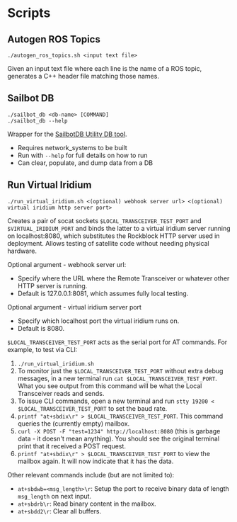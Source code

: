 # Scripts

## Autogen ROS Topics

```shell
./autogen_ros_topics.sh <input text file>
```

Given an input text file where each line is the name of a ROS topic, generates a C++ header file matching those names.

## Sailbot DB

```shell
./sailbot_db <db-name> [COMMAND]
./sailbot_db --help
```

Wrapper for the [SailbotDB Utility DB tool](../lib/sailbot_db/src/main.cpp).

- Requires network_systems to be built
- Run with `--help` for full details on how to run
- Can clear, populate, and dump data from a DB

## Run Virtual Iridium

```shell
./run_virtual_iridium.sh <(optional) webhook server url> <(optional) virtual iridium http server port>
```

Creates a pair of socat sockets `$LOCAL_TRANSCEIVER_TEST_PORT` and `$VIRTUAL_IRIDIUM_PORT` and binds the latter to a
virtual iridium server running on localhost:8080, which substitutes the Rockblock HTTP server used in deployment.
Allows testing of satellite code without needing physical hardware.

Optional argument - webhook server url:

- Specify where the URL where the Remote Transceiver or whatever other HTTP server is running.
- Default is 127.0.0.1:8081, which assumes fully local testing.

Optional argument - virtual iridium server port

- Specify which localhost port the virtual iridium runs on.
- Default is 8080.

`$LOCAL_TRANSCEIVER_TEST_PORT` acts as the serial port for AT commands. For example, to test via CLI:

1. `./run_virtual_iridium.sh`
2. To monitor just the `$LOCAL_TRANSCEIVER_TEST_PORT` without extra debug messages, in a new terminal run
    `cat $LOCAL_TRANSCEIVER_TEST_PORT`. What you see output from this command will be what the Local Transceiver reads
    and sends.
3. To issue CLI commands, open a new terminal and run `stty 19200 < $LOCAL_TRANSCEIVER_TEST_PORT` to set the baud rate.
4. `printf "at+sbdix\r" > $LOCAL_TRANSCEIVER_TEST_PORT`. This command queries the (currently empty) mailbox.
5. `curl -X POST -F "test=1234" http://localhost:8080` (this is garbage data - it doesn't mean
    anything). You should see the original terminal print that it received a POST request.
6. `printf "at+sbdix\r" > $LOCAL_TRANSCEIVER_TEST_PORT` to view the mailbox again. It will now indicate that it has the
    data.

Other relevant commands include (but are not limited to):

- `at+sbdwb=<msg_length>\r`: Setup the port to receive binary data of length `msg_length` on next input.
- `at+sbdrb\r`: Read binary content in the mailbox.
- `at+sbdd2\r`: Clear all buffers.

